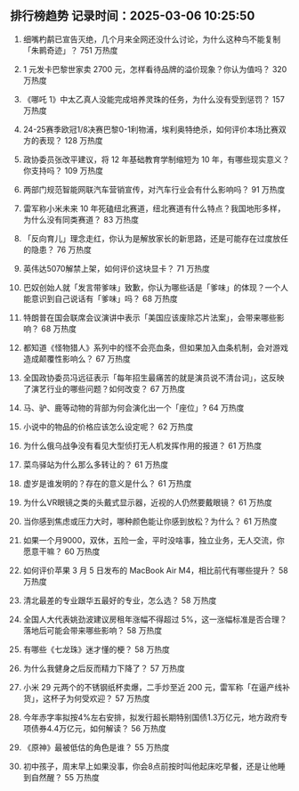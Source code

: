
## 排行榜趋势 记录时间：2025-03-06 10:25:50
  
  1. 细嘴杓鹬已宣告灭绝，几个月来全网还没什么讨论，为什么这种鸟不能复制「朱鹮奇迹」？ 751 万热度
    
  2. 1 元发卡巴黎世家卖 2700 元，怎样看待品牌的溢价现象？你认为值吗？ 320 万热度
    
  3. 《哪吒 1》中太乙真人没能完成培养灵珠的任务，为什么没有受到惩罚？ 157 万热度
    
  4. 24-25赛季欧冠1/8决赛巴黎0-1利物浦，埃利奥特绝杀，如何评价本场比赛双方的表现？ 128 万热度
    
  5. 政协委员张改平建议，将 12 年基础教育学制缩短为 10 年，有哪些现实意义？你支持吗？ 109 万热度
    
  6. 两部门规范智能网联汽车营销宣传，对汽车行业会有什么影响吗？ 91 万热度
    
  7. 雷军称小米未来 10 年死磕纽北赛道，纽北赛道有什么特点？我国地形多样，为什么没有同类赛道？ 83 万热度
    
  8. 「反向育儿」理念走红，你认为是解放家长的新思路，还是可能存在过度放任的隐患？ 76 万热度
    
  9. 英伟达5070解禁上架，如何评价这块显卡？ 71 万热度
    
  10. 巴奴创始人就「发言带爹味」致歉，你认为哪些话是「爹味」的体现？一个人能意识到自己说话有「爹味」吗？ 68 万热度
    
  11. 特朗普在国会联席会议演讲中表示「美国应该废除芯片法案」，会带来哪些影响？ 68 万热度
    
  12. 都知道《怪物猎人》系列中的怪不会亮血条，但如果加入血条机制，会对游戏造成颠覆性影响么？ 67 万热度
    
  13. 全国政协委员冯远征表示「每年招生最痛苦的就是演员说不清台词」，这反映了演艺行业的哪些问题？如何改变？ 67 万热度
    
  14. 马、驴、鹿等动物的背部为何会演化出一个「座位」? 64 万热度
    
  15. 小说中的物品的价格应该怎么设定呢？ 62 万热度
    
  16. 为什么俄乌战争没有看见大型侦打无人机发挥作用的报道？ 61 万热度
    
  17. 菜鸟驿站为什么那么多转让的？ 61 万热度
    
  18. 虚岁是谁发明的？存在的意义是什么？ 61 万热度
    
  19. 为什么VR眼镜之类的头戴式显示器，近视的人仍然要戴眼镜？ 61 万热度
    
  20. 当你感到焦虑或压力大时，哪种颜色能让你感到放松？为什么？ 61 万热度
    
  21. 如果一个月9000，双休，五险一金，平时没啥事，独立业务，无人交流，你愿意干嘛？ 60 万热度
    
  22. 如何评价苹果 3 月 5 日发布的 MacBook Air M4，相比前代有哪些提升？ 58 万热度
    
  23. 清北最差的专业跟华五最好的专业，怎么选？ 58 万热度
    
  24. 全国人大代表姚劲波建议房租年涨幅不得超过 5%，这一涨幅标准是否合理？落地后可能会带来哪些影响？ 58 万热度
    
  25. 有哪些《七龙珠》迷才懂的梗？ 58 万热度
    
  26. 为什么我健身之后反而精力下降了？ 57 万热度
    
  27. 小米 29 元两个的不锈钢纸杯卖爆，二手炒至近 200 元，雷军称「在逼产线补货」，这杯子为何受欢迎？ 57 万热度
    
  28. 今年赤字率拟按4%左右安排，拟发行超长期特别国债1.3万亿元，地方政府专项债券4.4万亿元，如何解读？ 56 万热度
    
  29. 《原神》最被低估的角色是谁？ 55 万热度
    
  30. 初中孩子，周末早上如果没事，你会8点前按时叫他起床吃早餐，还是让他睡到自然醒？ 55 万热度
    